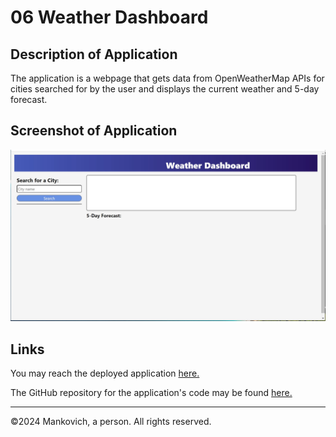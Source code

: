 # 06 Weather Dashboard

## Description of Application

The application is a webpage that gets data from OpenWeatherMap APIs for cities searched for by the user and displays the current weather and 5-day forecast.

## Screenshot of Application

![Screenshot of weather dashboard.](./README-images/Screenshot%202024-07-13%20054726.jpg)

## Links

You may reach the deployed application [here.](https://mankovich.github.io/weather-dashboard)

The GitHub repository for the application's code may be found [here.](https://github.com/mankovich/weather-dashboard)

---

&copy;2024 Mankovich, a person. All rights reserved. 